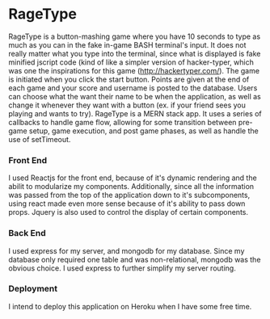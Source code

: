 # RageType
  RageType is a button-mashing game where you have 10 seconds to type as much as you can in the fake in-game BASH terminal's input. It does not really matter what you type into the terminal, since what is displayed is fake minified jscript code (kind of like a simpler version of hacker-typer, which was one the inspirations for this game (http://hackertyper.com/). 
  The game is initiated when you click the start button. Points are given at the end of each game and your score and username is posted to the database. Users can choose what the want their name to be when the application, as well as change it whenever they want with a button (ex. if your friend sees you playing and wants to try).
RageType is a MERN stack app. It uses a series of callbacks to handle game flow, allowing for some transition between pre-game setup, game execution, and post game phases, as well as handle the use of setTimeout. 
### Front End
  I used Reactjs for the front end, because of it's dynamic rendering and the abilit to modularize my components. Additionally, since all the information was passed from the top of the application down to it's subcomponents, using react made even more sense because of it's ability to pass down props. Jquery is also used to control the display of certain components.
### Back End
  I used express for my server, and mongodb for my database. Since my database only required one table and was non-relational, mongodb was the obvious choice. I used express to further simplify my server routing.
### Deployment
  I intend to deploy this application on Heroku when I have some free time.
